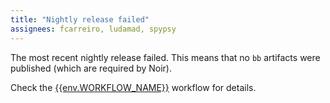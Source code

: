 ```yaml
---
title: "Nightly release failed"
assignees: fcarreiro, ludamad, spypsy
---
```


The most recent nightly release failed. This means that no `bb` artifacts were published (which are required by Noir).

Check the [{{env.WORKFLOW_NAME}}]({{env.WORKFLOW_URL}}) workflow for details.
